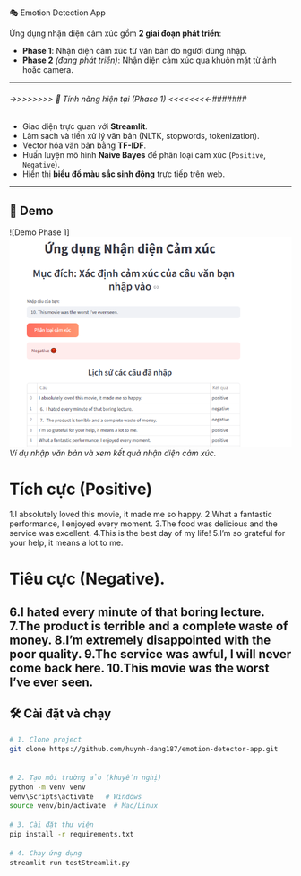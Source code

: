  🎭 Emotion Detection App

Ứng dụng nhận diện cảm xúc gồm **2 giai đoạn phát triển**:

- **Phase 1**: Nhận diện cảm xúc từ văn bản do người dùng nhập.  
- **Phase 2** *(đang phát triển)*: Nhận diện cảm xúc qua khuôn mặt từ ảnh hoặc camera.

---

###### ->>>>>>>> 📌 Tính năng hiện tại (Phase 1) <<<<<<<<-#######

- Giao diện trực quan với **Streamlit**.  
- Làm sạch và tiền xử lý văn bản (NLTK, stopwords, tokenization).  
- Vector hóa văn bản bằng **TF-IDF**.  
- Huấn luyện mô hình **Naive Bayes** để phân loại cảm xúc (`Positive`, `Negative`).  
- Hiển thị **biểu đồ màu sắc sinh động** trực tiếp trên web.  

---

## 🚀 Demo

![Demo Phase 1] ![alt text](1-1.png)
*Ví dụ nhập văn bản và xem kết quả nhận diện cảm xúc.*

# Tích cực (Positive)
1.I absolutely loved this movie, it made me so happy.
2.What a fantastic performance, I enjoyed every moment.
3.The food was delicious and the service was excellent.
4.This is the best day of my life!
5.I’m so grateful for your help, it means a lot to me.

# Tiêu cực (Negative).
6.I hated every minute of that boring lecture.
7.The product is terrible and a complete waste of money.
8.I’m extremely disappointed with the poor quality.
9.The service was awful, I will never come back here.
10.This movie was the worst I’ve ever seen.
---

## 🛠️ Cài đặt và chạy

```bash
# 1. Clone project
git clone https://github.com/huynh-dang187/emotion-detector-app.git


# 2. Tạo môi trường ảo (khuyến nghị)
python -m venv venv
venv\Scripts\activate   # Windows
source venv/bin/activate  # Mac/Linux

# 3. Cài đặt thư viện
pip install -r requirements.txt

# 4. Chạy ứng dụng
streamlit run testStreamlit.py
